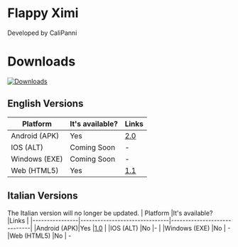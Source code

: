 # Flappy Ximi

Developed by CaliPanni


# Downloads
[![Downloads](https://img.shields.io/github/downloads/CaliPanni/flappyximi/total.svg)]()
## English Versions
| Platform              |It's available?                       |Links                         |
|----------------|-------------------------------|-----------------------------|
|Android (APK)|Yes            |[2.0](https://github.com/CaliPanni/flappyximi/releases/download/engh/flappyximieng2.apk)           |
|IOS  (ALT)        |Coming Soon          |-            |
|Windows     (EXE)   |Coming Soon|  -
|Web     (HTML5)   |Yes |[1.1](https://calipanni.github.io/flappyximi/)

## Italian Versions
The Italian version will no longer be updated.
| Platform              |It's available?                       |Links                         |
|----------------|-------------------------------|-----------------------------|
|Android (APK)|Yes            |[1.0](https://github.com/CaliPanni/flappyximi/releases/download/releses/flappyximita.apk)          |
|IOS  (ALT)        |No           |-            |
|Windows     (EXE)   |No |  -
|Web     (HTML5)   |No | -



